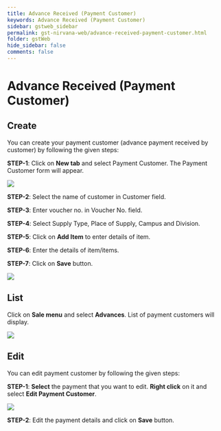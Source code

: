 ```yaml
---
title: Advance Received (Payment Customer)
keywords: Advance Received (Payment Customer)
sidebar: gstweb_sidebar
permalink: gst-nirvana-web/advance-received-payment-customer.html
folder: gstWeb
hide_sidebar: false
comments: false
---
```


# Advance Received (Payment Customer)

## Create
You can create your payment customer (advance payment received by customer) by following the given steps:

**STEP-1**: Click on **New tab** and select Payment Customer. The Payment Customer form will appear.

![](/images/advance-recd-create.png)

**STEP-2**: Select  the name of customer in Customer field.

**STEP-3**: Enter voucher no. in Voucher No. field.

**STEP-4**: Select Supply Type, Place of Supply, Campus and Division.

**STEP-5**: Click on **Add Item** to enter details of item.

**STEP-6**: Enter the details of item/items.

**STEP-7**: Click on **Save** button.

![](/images/advance-recd-create-detail.png)

## List

Click on **Sale menu** and select **Advances**. List of payment customers will display.

![](/images/advance-recd-list.png)

## Edit

You can edit payment customer by following the given steps:

**STEP-1**: **Select** the payment that you want to edit. **Right click** on it and select **Edit Payment Customer**.

![](/images/advance-recd-edit.png)

**STEP-2**: Edit the payment details and click on **Save** button.
